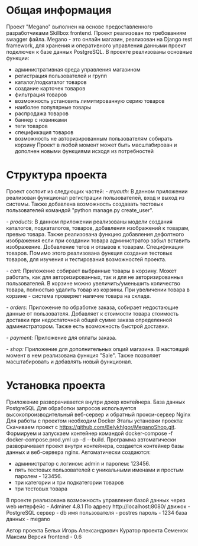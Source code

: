 # Общая информация
Проект "Megano" выполнен на основе предоставленного разработчиками Skillbox frontend. Проект реализован по требованиям swagger файла. 
Megano - это онлайн магазин, реализован на Django rest framework, для хранения и оперативного управления данными проект подключен к базе данных PostgreSQL. В проекте реализованы основные функции:
* административная среда управления магазином
* регистрация пользователей и групп
* каталог/подкаталог товаров
* создание карточек товаров
* фильтрация товаров
* возможность установить лимитированную серию товаров
* наиболее популярные товары
* распродажа товаров
* баннер с новинками
* теги товаров
* спецификация товаров
* возможность не авторизированным пользователям собирать корзину
Проект в любой момент может быть масштабирован и дополнен новыми функциями исходя из потребностей

# Структура проекта
Проект состоит из следующих частей:
_- myauth:_ В данном приложении реализован функционал регистрации пользователей, вход и выход из системы. Также добавлена возможность создавать тестовых пользователей командой "python manage.py create_user".

_- products:_ В данном приложении реализованы модели создания каталогов, подкаталогов, товаров, добавления изображений к товарам, превью товара. Также реализована функцию добавления дефолтного изображения если при создании товара администратор забыл вставить изображение. Добавление тегов и отзывов к товарам. Спецификация товаров. Помимо этого реализована функция создания тестовых товаров, для изучения и тестирования возможностей проекта. 

_- cart:_ Приложение собирает выбранные товары в корзину. Может работать, как для авторизированных, так и для не авторизированных пользователей. В корзине можно увеличить/уменьшить количество товара, полностью удалить товар из корзины. При увеличении товара в корзине - система проверяет наличие товара на складе.

_- orders:_ Приложение по обработке заказа, собирает недостающие данные от пользователя. Добавляет к стоимости товара стоимость доставки при недостаточной общей сумме заказа определенной администратором. Также есть возможность быстрой доставки.

_- payment:_ Приложение для оплаты заказа.

_- shop:_ Приложение для дополнительных опций магазина. В настоящий момент в нем реализована функция "Sale". Также позволяет масштабировать и добавлять новый функционал.

# Установка проекта
Приложение разворачивается внутри докер контейнера. 
База данных PostgreSQL
Для обработки запросов используется высокопроизводительный веб-сервер и обратный прокси-сервер Nginx
Для работы с проектом необходим Docker
Этапы установки проекта:
Скачиваем проект с https://github.com/BelykhIgor/MeganoShop.git.
Формируем и запускаем контейнер командой docker-compose -f docker-compose.prod.yml up -d --build.
Программа автоматически разворачивает проект внутри контейнера, создается контейнер базы данных и веб-сервера nginx.
Автоматически создаются: 
* администратор с логином: admin и паролем: 123456.
* пять тестовых пользователей с уникальными именами и простым паролем - 123456.
* три категории и три подкатегории товаров
* три тестовых товара

В проекте реализована возможность управления базой данных через web интерфейс - Adminer 4.8.1
По адресу http://localhost:8080/
движок - PostgreSQL
сервер - db
имя пользователя - postres
пароль - 1234
база данных - megano

Автор проекта Белых Игорь Александрович
Куратор проекта Семенюк Максим
Версия frontend - 0.6


